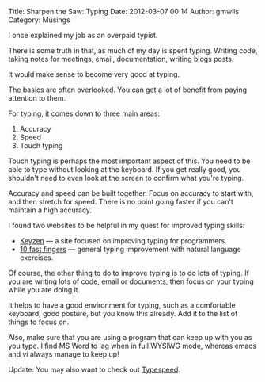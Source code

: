 Title: Sharpen the Saw: Typing
Date: 2012-03-07 00:14
Author: gmwils
Category: Musings

I once explained my job as an overpaid typist.

There is some truth in that, as much of my day is spent typing. Writing
code, taking notes for meetings, email, documentation, writing blogs
posts.

It would make sense to become very good at typing.

The basics are often overlooked. You can get a lot of benefit from
paying attention to them.

For typing, it comes down to three main areas:

1.  Accuracy
2.  Speed
3.  Touch typing

Touch typing is perhaps the most important aspect of this. You need to
be able to type without looking at the keyboard. If you get really good,
you shouldn't need to even look at the screen to confirm what you're
typing.

Accuracy and speed can be built together. Focus on accuracy to start
with, and then stretch for speed. There is no point going faster if you
can't maintain a high accuracy.

I found two websites to be helpful in my quest for improved typing
skills:

-   [Keyzen][] — a site focused on improving typing for programmers.
-   [10 fast fingers][] — general typing improvement with natural
    language exercises.

Of course, the other thing to do to improve typing is to do lots of
typing. If you are writing lots of code, email or documents, then focus
on your typing while you are doing it.

It helps to have a good environment for typing, such as a comfortable
keyboard, good posture, but you know this already. Add it to the list of
things to focus on.

Also, make sure that you are using a program that can keep up with you
as you type. I find MS Word to lag when in full WYSIWG mode, whereas
emacs and vi always manage to keep up!

Update: You may also want to check out [Typespeed][].

  [Keyzen]: http://wwwtyro.github.com/keyzen/
  [10 fast fingers]: http://speedtest.10fastfingers.com/
  [Typespeed]: http://typespeed.sourceforge.net/
